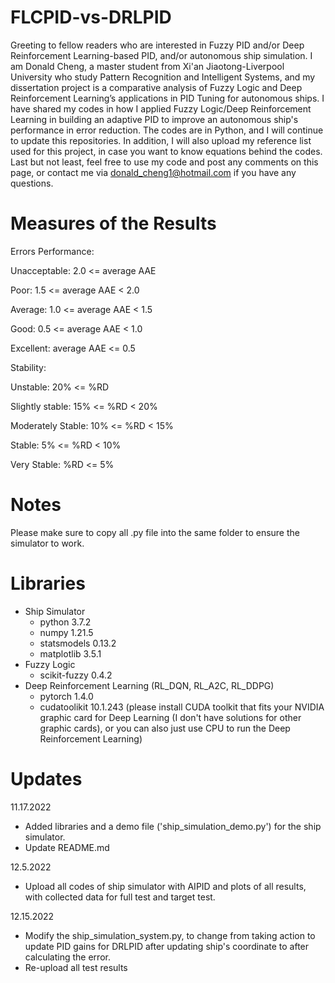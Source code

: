 # FLCPID-vs-DRLPID

Greeting to fellow readers who are interested in Fuzzy PID and/or Deep Reinforcement Learning-based PID, and/or autonomous ship simulation. I am Donald Cheng, a master student from Xi'an Jiaotong-Liverpool University who study Pattern Recognition and Intelligent Systems, and my dissertation project is a comparative analysis of Fuzzy Logic and Deep Reinforcement Learning’s applications in PID Tuning for autonomous ships. I have shared my codes in how I applied Fuzzy Logic/Deep Reinforcement Learning in building an adaptive PID to improve an autonomous ship's performance in error reduction. The codes are in Python, and I will continue to update this repositories. In addition, I will also upload my reference list used for this project, in case you want to know equations behind the codes. Last but not least, feel free to use my code and post any comments on this page, or contact me via donald_cheng1@hotmail.com if you have any questions.

# Measures of the Results

Errors Performance:

Unacceptable: 2.0 <= average AAE

Poor: 1.5 <= average AAE < 2.0

Average: 1.0 <= average AAE < 1.5

Good: 0.5 <= average AAE < 1.0

Excellent: average AAE <= 0.5


Stability:

Unstable: 20% <= %RD

Slightly stable: 15% <= %RD < 20%

Moderately Stable: 10% <= %RD < 15%

Stable: 5% <= %RD < 10%

Very Stable: %RD  <= 5%


# Notes

Please make sure to copy all .py file into the same folder to ensure the simulator to work.

# Libraries
- Ship Simulator
  - python 3.7.2
  - numpy 1.21.5
  - statsmodels 0.13.2
  - matplotlib 3.5.1
- Fuzzy Logic
  - scikit-fuzzy 0.4.2
- Deep Reinforcement Learning (RL_DQN, RL_A2C, RL_DDPG)
  - pytorch 1.4.0
  - cudatoolikit 10.1.243 (please install CUDA toolkit that fits your NVIDIA graphic card for Deep Learning (I don't have solutions for other graphic cards), or you can also just use CPU to run the Deep Reinforcement Learning)

# Updates

11.17.2022

- Added libraries and a demo file ('ship_simulation_demo.py') for the ship simulator.
- Update README.md

12.5.2022

- Upload all codes of ship simulator with AIPID and plots of all results, with collected data for full test and target test.

12.15.2022

- Modify the ship_simulation_system.py, to change from taking action to update PID gains for DRLPID after updating ship's coordinate to after calculating the error.
- Re-upload all test results

